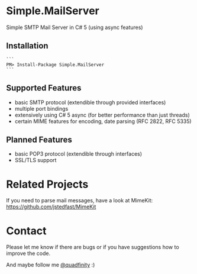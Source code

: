# Simple.MailServer

Simple SMTP Mail Server in C# 5 (using async features)

## Installation

    ```
    PM> Install-Package Simple.MailServer
    ```

## Supported Features

- basic SMTP protocol (extendible through provided interfaces)
- multiple port bindings
- extensively using C# 5 async (for better performance than just threads)
- certain MIME features for encoding, date parsing (RFC 2822, RFC 5335)

## Planned Features

- basic POP3 protocol (extendible through interfaces)
- SSL/TLS support

# Related Projects

If you need to parse mail messages, have a look at MimeKit:  
https://github.com/jstedfast/MimeKit

# Contact

Please let me know if there are bugs or if you have suggestions how to improve the code.

And maybe follow me [@quadfinity](https://twitter.com/quadfinity) :)

